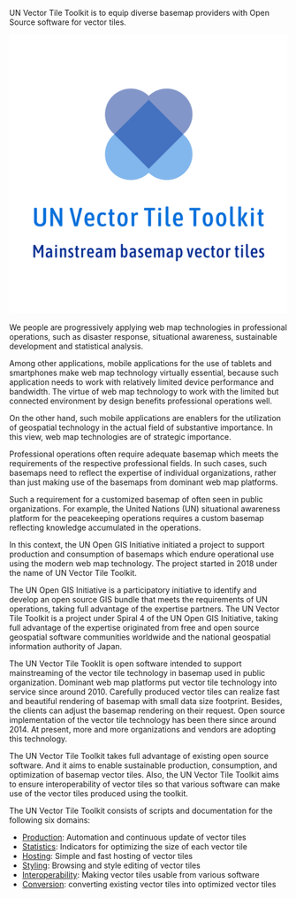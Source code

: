 UN Vector Tile Toolkit is to equip diverse basemap providers with Open Source software for vector tiles.

![logo](logo.png)

We people are progressively applying web map technologies in professional operations, such as disaster response, situational awareness, sustainable development and statistical analysis.

Among other applications, mobile applications for the use of tablets and smartphones make web map technology virtually essential, because such application needs to work with relatively limited device performance and bandwidth. The virtue of web map technology to work with the limited but connected environment by design benefits professional operations well.

On the other hand, such mobile applications are enablers for the utilization of geospatial technology in the actual field of substantive importance. In this view, web map technologies are of strategic importance.

Professional operations often require adequate basemap which meets the requirements of the respective professional fields. In such cases, such basemaps need to reflect the expertise of individual organizations, rather than just making use of the basemaps from dominant web map platforms.

Such a requirement for a customized basemap of often seen in public organizations. For example, the United Nations (UN) situational awareness platform for the peacekeeping operations requires a custom basemap reflecting knowledge accumulated in the operations.

In this context, the UN Open GIS Initiative initiated a project to support production and consumption of basemaps which endure operational use using the modern web map technology. The project started in 2018 under the name of UN Vector Tile Toolkit.

The UN Open GIS Initiative is a participatory initiative to identify and develop an open source GIS bundle that meets the requirements of UN operations, taking full advantage of the expertise partners. The UN Vector Tile Toolkit is a project under Spiral 4 of the UN Open GIS Initiative, taking full advantage of the expertise originated from free and open source geospatial software communities worldwide and the national geospatial information authority of Japan.

The UN Vector Tile Tooklit is open software intended to support mainstreaming of the vector tile technology in basemap used in public organization. Dominant web map platforms put vector tile technology into service since around 2010. Carefully produced vector tiles can realize fast and beautiful rendering of basemap with small data size footprint. Besides, the clients can adjust the basemap rendering on their request. Open source implementation of the vector tile technology has been there since around 2014. At present, more and more organizations and vendors are adopting this technology.

The UN Vector Tile Toolkit takes full advantage of existing open source software. And it aims to enable sustainable production, consumption, and optimization of basemap vector tiles. Also, the UN Vector Tile Toolkit aims to ensure interoperability of vector tiles so that various software can make use of the vector tiles produced using the toolkit.

The UN Vector Tile Toolkit consists of scripts and documentation for the following six domains:

- [Production](production): Automation and continuous update of vector tiles
- [Statistics](statistics): Indicators for optimizing the size of each vector tile
- [Hosting](hosting): Simple and fast hosting of vector tiles
- [Styling](styling): Browsing and style editing of vector tiles
- [Interoperability](interoperability): Making vector tiles usable from various software
- [Conversion](conversion): converting existing vector tiles into optimized vector tiles

